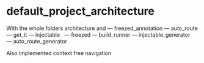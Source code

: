 # default_project_architecture

With the whole folders architecture and 
— freezed_annotation
— auto_route
— get_it
— injectable  
— freezed
— build_runner
— injectable_generator
— auto_route_generator

Also implemented context free navigation
